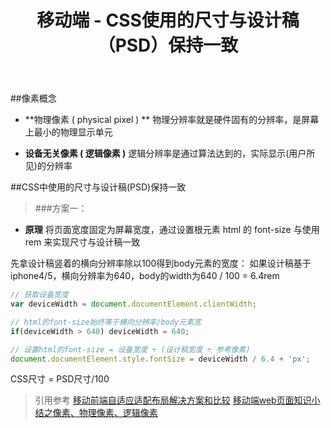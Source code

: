 ﻿---
title: 移动端 - CSS使用的尺寸与设计稿（PSD）保持一致
---
##像素概念

- **物理像素 ( physical pixel ) **
物理分辨率就是硬件固有的分辨率，是屏幕上最小的物理显示单元

- **设备无关像素 ( 逻辑像素 )**
逻辑分辨率是通过算法达到的，实际显示(用户所见)的分辨率

##CSS中使用的尺寸与设计稿(PSD)保持一致

>###方案一：
- **原理**
将页面宽度固定为屏幕宽度，通过设置根元素 html 的 font-size 与使用 rem 来实现尺寸与设计稿一致

先拿设计稿竖着的横向分辨率除以100得到body元素的宽度：
如果设计稿基于iphone4/5，横向分辨率为640，body的width为640 / 100 = 6.4rem
``` javascript
// 获取设备宽度
var deviceWidth = document.documentElement.clientWidth;

// html的font-size始终等于横向分辨率/body元素宽
if(deviceWidth > 640) deviceWidth = 640;

// 设置html的font-size = 设备宽度 ÷ (设计稿宽度 ÷ 参考像素)
document.documentElement.style.fontSize = deviceWidth / 6.4 + 'px';
```
CSS尺寸 = PSD尺寸/100


>引用参考
>[移动前端自适应适配布局解决方案和比较](http://caibaojian.com/mobile-responsive-example.html)
>[移动端web页面知识小结之像素、物理像素、逻辑像素](https://blog.csdn.net/aiolos1111/article/details/51880223)
